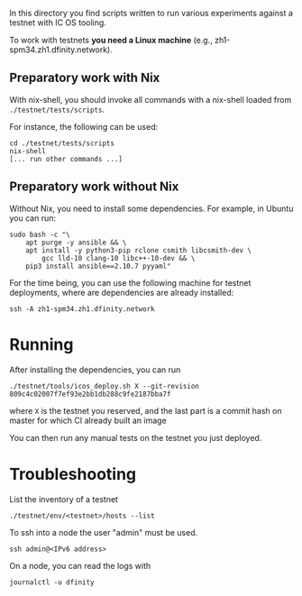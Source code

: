 In this directory you find scripts written to run various experiments against a testnet with IC OS tooling.

To work with testnets __you need a Linux machine__ (e.g., zh1-spm34.zh1.dfinity.network).

## Preparatory work with Nix

With nix-shell, you should invoke all commands with a nix-shell loaded from `./testnet/tests/scripts`.

For instance, the following can be used:
```
cd ./testnet/tests/scripts
nix-shell
[... run other commands ...]
```
## Preparatory work without Nix

Without Nix, you need to install some dependencies. For example, in Ubuntu you can run:
```
sudo bash -c "\
    apt purge -y ansible && \
    apt install -y python3-pip rclone csmith libcsmith-dev \
        gcc lld-10 clang-10 libc++-10-dev && \
    pip3 install ansible==2.10.7 pyyaml"
```

For the time being, you can use the following machine for testnet deployments, where are dependencies are already installed:

```
ssh -A zh1-spm34.zh1.dfinity.network
```

# Running

After installing the dependencies, you can run
```
./testnet/tools/icos_deploy.sh X --git-revision 809c4c02007f7ef93e2bb1db288c9fe2187bba7f
```

where `X` is the testnet you reserved, and the last part is a commit hash on master for which CI already built an image

You can then run any manual tests on the testnet you just deployed.

# Troubleshooting
List the inventory of a testnet
```
./testnet/env/<testnet>/hosts --list
```

To ssh into a node the user "admin" must be used.
```
ssh admin@<IPv6 address>
```

On a node, you can read the logs with
```
journalctl -u dfinity
```
